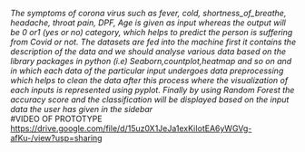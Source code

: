 <i>The symptoms of corona virus such as fever, cold,  shortness_of_breathe, headache, throat pain, DPF, Age is given as input whereas the output will be 0 or1 (yes or no) category, which helps to predict the person is suffering from Covid or not.
The datasets are fed into the machine first it contains the description of the data and we should analyse various data based on the library packages in python (i.e) Seaborn,countplot,heatmap and so on and in which each data of the particular input undergoes data preprocessing which helps to clean the data after this process where the visualization of each inputs is represented using pyplot. Finally by using Random Forest the accuracy score and the classification will be displayed based on the input data the user has given in the sidebar
</i>
<br>
#VIDEO OF PROTOTYPE
<br>
<a>https://drive.google.com/file/d/15uz0X1JeJa1exKiIotEA6yWGVg-afKu-/view?usp=sharing</a>
